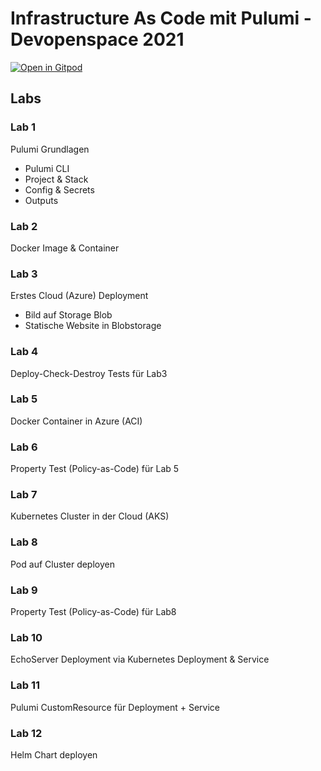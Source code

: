 # Infrastructure As Code mit Pulumi - Devopenspace 2021

[![Open in Gitpod](https://gitpod.io/button/open-in-gitpod.svg)](https://gitpod.io#github.com/codedevote/devopenspace2021-pulumi)

## Labs

### Lab 1

Pulumi Grundlagen

* Pulumi CLI
* Project & Stack
* Config & Secrets
* Outputs

### Lab 2

Docker Image & Container

### Lab 3

Erstes Cloud (Azure) Deployment

* Bild auf Storage Blob
* Statische Website in Blobstorage

### Lab 4

Deploy-Check-Destroy Tests für Lab3

### Lab 5

Docker Container in Azure (ACI)

### Lab 6

Property Test (Policy-as-Code) für Lab 5

### Lab 7

Kubernetes Cluster in der Cloud (AKS)

### Lab 8

Pod auf Cluster deployen

### Lab 9

Property Test (Policy-as-Code) für Lab8

### Lab 10

EchoServer Deployment via Kubernetes Deployment & Service

### Lab 11

Pulumi CustomResource für Deployment + Service

### Lab 12

Helm Chart deployen